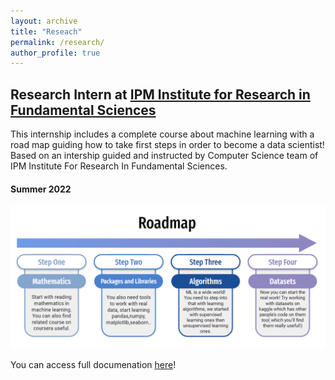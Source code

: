 ```yaml
---
layout: archive
title: "Reseach"
permalink: /research/
author_profile: true
---
```


## Research Intern at [IPM Institute for Research in Fundamental Sciences](http://www.ipm.ac.ir/)

This internship includes a complete course about machine learning with a road map guiding how to take first steps in order to become a data scientist!
Based on an intership guided and instructed by Computer Science team of IPM Institute For Research In Fundamental Sciences.

#### Summer 2022

<img src=https://github.com/Precioux/Precioux.github.io/blob/master/images/Roadmap.png>

You can access full documenation [here](https://github.com/Precioux/Machine-Learning-Course)!
